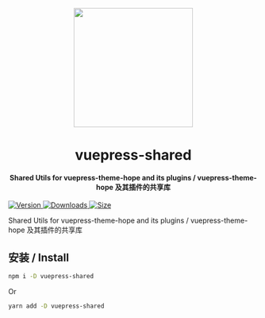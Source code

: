 <!-- markdownlint-disable -->
<p align="center">
  <img width="240" src="https://vuepress-theme-hope.github.io/v1/logo.svg" style="text-align: center;"/>
</p>
<h1 align="center">vuepress-shared</h1>
<h4 align="center">Shared Utils for vuepress-theme-hope and its plugins / vuepress-theme-hope 及其插件的共享库</h4>

[![Version](https://img.shields.io/npm/v/vuepress-shared.svg?style=flat-square&logo=npm) ![Downloads](https://img.shields.io/npm/dm/vuepress-shared.svg?style=flat-square&logo=npm) ![Size](https://img.shields.io/bundlephobia/min/vuepress-shared?style=flat-square&logo=npm)](https://www.npmjs.com/package/vuepress-shared)

<!-- markdownlint-restore -->

Shared Utils for vuepress-theme-hope and its plugins / vuepress-theme-hope 及其插件的共享库

## 安装 / Install

```bash
npm i -D vuepress-shared
```

Or

```bash
yarn add -D vuepress-shared
```
